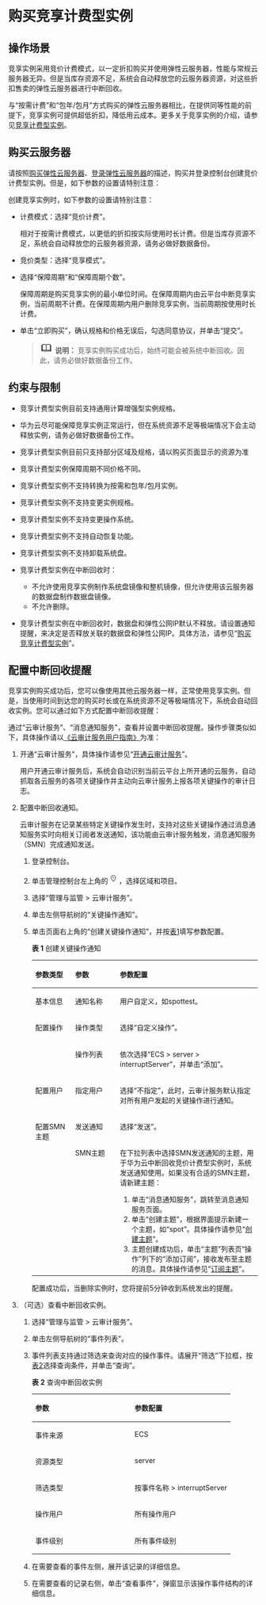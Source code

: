 # 购买竞享计费型实例<a name="ecs_03_0190"></a>

## 操作场景<a name="section105751559478"></a>

竞享实例采用竞价计费模式，以一定折扣购买并使用弹性云服务器，性能与常规云服务器无异。但是当库存资源不足，系统会自动释放您的云服务器资源，对这些折扣售卖的弹性云服务器进行中断回收。

与“按需计费”和“包年/包月”方式购买的弹性云服务器相比，在提供同等性能的前提下，竞享实例可提供超低折扣，降低用云成本。更多关于竞享实例的介绍，请参见[竞享计费型实例](竞享计费型实例.md)。

## 购买云服务器<a name="section161111475818"></a>

请按照[购买弹性云服务器](https://support.huaweicloud.com/qs-ecs/zh-cn_topic_0021831611.html)、[登录弹性云服务器](https://support.huaweicloud.com/qs-ecs/zh-cn_topic_0092494193.html)的描述，购买并登录控制台创建竞价计费型实例。但是，如下参数的设置请特别注意：

创建竞享实例时，如下参数的设置请特别注意：

-   计费模式：选择“竞价计费”。

    相对于按需计费模式，以更低的折扣按实际使用时长计费。但是当库存资源不足，系统会自动释放您的云服务器资源，请务必做好数据备份。

-   竞价类型：选择“竞享模式”。
-   选择“保障周期”和“保障周期个数”。

    保障周期是购买竞享实例的最小单位时间。在保障周期内由云平台中断竞享实例，当前周期不计费。在保障周期内用户删除竞享实例，当前周期按使用时长计费。

-   单击“立即购买”，确认规格和价格无误后，勾选同意协议，并单击“提交”。

    >![](public_sys-resources/icon-note.gif) **说明：** 
    >竞享实例购买成功后，始终可能会被系统中断回收。因此，请务必做好数据备份工作。

## 约束与限制<a name="section1116128801"></a>

-   竞享计费型实例目前支持通用计算增强型实例规格。
-   华为云尽可能保障竞享实例正常运行，但在系统资源不足等极端情况下会主动释放实例，请务必做好数据备份工作。
-   竞享计费型实例目前只支持部分区域及规格，请以购买页面显示的资源为准
-   竞享计费型实例保障周期不同价格不同。
-   竞享计费型实例不支持转换为按需和包年/包月实例。
-   竞享计费型实例不支持变更实例规格。
-   竞享计费型实例不支持变更操作系统。
-   竞享计费型实例不支持自动恢复功能。
-   竞享计费型实例不支持卸载系统盘。
-   竞享计费型实例在中断回收时：
    -   不允许使用竞享实例制作系统盘镜像和整机镜像，但允许使用该云服务器的数据盘制作数据盘镜像。
    -   不允许删除。

-   竞享计费型实例在中断回收时，数据盘和弹性公网IP默认不释放。请设置通知提醒，来决定是否释放关联的数据盘和弹性公网IP。具体方法，请参见“[购买竞享计费型实例](购买竞享计费型实例.md)”。

## 配置中断回收提醒<a name="section374951514295"></a>

竞享实例购买成功后，您可以像使用其他云服务器一样，正常使用竞享实例。但是，当使用时间到达您的购买时长或在系统资源不足等极端情况下，系统会自动回收实例。您可以通过如下方式配置中断回收提醒：

通过“云审计服务”、“消息通知服务”，查看并设置中断回收提醒。操作步骤类似如下，具体操作请以[《云审计服务用户指南》](https://support.huaweicloud.com/cts/index.html)为准：

1.  开通“云审计服务”，具体操作请参见“[开通云审计服务](https://support.huaweicloud.com/qs-cts/cts_02_0001.html)”。

    用户开通云审计服务后，系统会自动识别当前云平台上所开通的云服务，自动抓取各云服务的各项关键操作并主动向云审计服务上报各项关键操作的审计日志。

2.  配置中断回收通知。

    云审计服务在记录某些特定关键操作发生时，支持对这些关键操作通过消息通知服务实时向相关订阅者发送通知，该功能由云审计服务触发，消息通知服务（SMN）完成通知发送。

    1.  登录控制台。
    2.  单击管理控制台左上角的![](figures/icon-region.png)，选择区域和项目。
    3.  选择“管理与监管 \> 云审计服务”。
    4.  单击左侧导航树的“关键操作通知”。
    5.  单击页面右上角的“创建关键操作通知”，并按[表1](#ecs_03_0115_table19405737165010)填写参数配置。

        **表 1**  创建关键操作通知

        <a name="ecs_03_0115_table19405737165010"></a>
        <table><thead align="left"><tr id="ecs_03_0115_row1840653718508"><th class="cellrowborder" valign="top" width="17.628237176282376%" id="mcps1.2.4.1.1"><p id="ecs_03_0115_p10406103745013"><a name="ecs_03_0115_p10406103745013"></a><a name="ecs_03_0115_p10406103745013"></a>参数类型</p>
        </th>
        <th class="cellrowborder" valign="top" width="19.828017198280172%" id="mcps1.2.4.1.2"><p id="ecs_03_0115_p140615379500"><a name="ecs_03_0115_p140615379500"></a><a name="ecs_03_0115_p140615379500"></a>参数</p>
        </th>
        <th class="cellrowborder" valign="top" width="62.54374562543745%" id="mcps1.2.4.1.3"><p id="ecs_03_0115_p64061037175012"><a name="ecs_03_0115_p64061037175012"></a><a name="ecs_03_0115_p64061037175012"></a>参数配置</p>
        </th>
        </tr>
        </thead>
        <tbody><tr id="ecs_03_0115_row124061337205013"><td class="cellrowborder" valign="top" width="17.628237176282376%" headers="mcps1.2.4.1.1 "><p id="ecs_03_0115_p984181035210"><a name="ecs_03_0115_p984181035210"></a><a name="ecs_03_0115_p984181035210"></a>基本信息</p>
        </td>
        <td class="cellrowborder" valign="top" width="19.828017198280172%" headers="mcps1.2.4.1.2 "><p id="ecs_03_0115_p20406133717500"><a name="ecs_03_0115_p20406133717500"></a><a name="ecs_03_0115_p20406133717500"></a>通知名称</p>
        </td>
        <td class="cellrowborder" valign="top" width="62.54374562543745%" headers="mcps1.2.4.1.3 "><p id="ecs_03_0115_p164061437205013"><a name="ecs_03_0115_p164061437205013"></a><a name="ecs_03_0115_p164061437205013"></a>用户自定义，如spottest。</p>
        </td>
        </tr>
        <tr id="ecs_03_0115_row17406153735013"><td class="cellrowborder" rowspan="2" valign="top" width="17.628237176282376%" headers="mcps1.2.4.1.1 "><p id="ecs_03_0115_p168411010115211"><a name="ecs_03_0115_p168411010115211"></a><a name="ecs_03_0115_p168411010115211"></a>配置操作</p>
        </td>
        <td class="cellrowborder" valign="top" width="19.828017198280172%" headers="mcps1.2.4.1.2 "><p id="ecs_03_0115_p184061937175015"><a name="ecs_03_0115_p184061937175015"></a><a name="ecs_03_0115_p184061937175015"></a>操作类型</p>
        </td>
        <td class="cellrowborder" valign="top" width="62.54374562543745%" headers="mcps1.2.4.1.3 "><p id="ecs_03_0115_p1940663718503"><a name="ecs_03_0115_p1940663718503"></a><a name="ecs_03_0115_p1940663718503"></a>选择“自定义操作”。</p>
        </td>
        </tr>
        <tr id="ecs_03_0115_row64061537195013"><td class="cellrowborder" valign="top" headers="mcps1.2.4.1.1 "><p id="ecs_03_0115_p7406437115012"><a name="ecs_03_0115_p7406437115012"></a><a name="ecs_03_0115_p7406437115012"></a>操作列表</p>
        </td>
        <td class="cellrowborder" valign="top" headers="mcps1.2.4.1.2 "><p id="ecs_03_0115_p116432021175311"><a name="ecs_03_0115_p116432021175311"></a><a name="ecs_03_0115_p116432021175311"></a>依次选择“ECS &gt; server &gt; interruptServer”，并单击“添加”。</p>
        </td>
        </tr>
        <tr id="ecs_03_0115_row1840663735011"><td class="cellrowborder" valign="top" width="17.628237176282376%" headers="mcps1.2.4.1.1 "><p id="ecs_03_0115_p12406937145015"><a name="ecs_03_0115_p12406937145015"></a><a name="ecs_03_0115_p12406937145015"></a>配置用户</p>
        </td>
        <td class="cellrowborder" valign="top" width="19.828017198280172%" headers="mcps1.2.4.1.2 "><p id="ecs_03_0115_p1840683785016"><a name="ecs_03_0115_p1840683785016"></a><a name="ecs_03_0115_p1840683785016"></a>指定用户</p>
        </td>
        <td class="cellrowborder" valign="top" width="62.54374562543745%" headers="mcps1.2.4.1.3 "><p id="ecs_03_0115_p13406123716509"><a name="ecs_03_0115_p13406123716509"></a><a name="ecs_03_0115_p13406123716509"></a>选择“不指定”，此时，云审计服务默认指定对所有用户发起的关键操作进行通知。</p>
        </td>
        </tr>
        <tr id="ecs_03_0115_row144061537185014"><td class="cellrowborder" rowspan="2" valign="top" width="17.628237176282376%" headers="mcps1.2.4.1.1 "><p id="ecs_03_0115_p1040673725011"><a name="ecs_03_0115_p1040673725011"></a><a name="ecs_03_0115_p1040673725011"></a>配置SMN主题</p>
        </td>
        <td class="cellrowborder" valign="top" width="19.828017198280172%" headers="mcps1.2.4.1.2 "><p id="ecs_03_0115_p11406103715019"><a name="ecs_03_0115_p11406103715019"></a><a name="ecs_03_0115_p11406103715019"></a>发送通知</p>
        </td>
        <td class="cellrowborder" valign="top" width="62.54374562543745%" headers="mcps1.2.4.1.3 "><p id="ecs_03_0115_p16406113713504"><a name="ecs_03_0115_p16406113713504"></a><a name="ecs_03_0115_p16406113713504"></a>选择“发送”。</p>
        </td>
        </tr>
        <tr id="ecs_03_0115_row340653785016"><td class="cellrowborder" valign="top" headers="mcps1.2.4.1.1 "><p id="ecs_03_0115_p20406163720506"><a name="ecs_03_0115_p20406163720506"></a><a name="ecs_03_0115_p20406163720506"></a>SMN主题</p>
        </td>
        <td class="cellrowborder" valign="top" headers="mcps1.2.4.1.2 "><p id="ecs_03_0115_p1073418141662"><a name="ecs_03_0115_p1073418141662"></a><a name="ecs_03_0115_p1073418141662"></a>在下拉列表中选择SMN发送通知的主题，用于华为云中断回收竞价计费型实例时，系统发送通知使用。如果没有合适的SMN主题，请新建主题：</p>
        <a name="ecs_03_0115_ol476171415612"></a><a name="ecs_03_0115_ol476171415612"></a><ol id="ecs_03_0115_ol476171415612"><li>单击“消息通知服务”，跳转至消息通知服务页面。</li><li>单击“创建主题”，根据界面提示新建一个主题，如“spot”。具体操作请参见“<a href="https://support.huaweicloud.com/usermanual-smn/zh-cn_topic_0043961401.html" target="_blank" rel="noopener noreferrer">创建主题</a>”。</li><li>主题创建成功后，单击“主题”列表页“操作”列下的“添加订阅”，接收发布至主题的消息。具体操作请参见“<a href="https://support.huaweicloud.com/usermanual-smn/zh-cn_topic_0043961402.html" target="_blank" rel="noopener noreferrer">订阅主题</a>”。</li></ol>
        </td>
        </tr>
        </tbody>
        </table>

        配置成功后，当删除实例时，您将提前5分钟收到系统发出的提醒。

3.  （可选）查看中断回收实例。
    1.  选择“管理与监管 \> 云审计服务”。
    2.  单击左侧导航树的“事件列表”。
    3.  事件列表支持通过筛选来查询对应的操作事件。请展开“筛选”下拉框，按[表2](#ecs_03_0115_table10846184114188)选择查询条件，并单击“查询”。

        **表 2**  查询中断回收实例

        <a name="ecs_03_0115_table10846184114188"></a>
        <table><thead align="left"><tr id="ecs_03_0115_row17851941141819"><th class="cellrowborder" valign="top" width="50%" id="mcps1.2.3.1.1"><p id="ecs_03_0115_p10853184181816"><a name="ecs_03_0115_p10853184181816"></a><a name="ecs_03_0115_p10853184181816"></a>参数</p>
        </th>
        <th class="cellrowborder" valign="top" width="50%" id="mcps1.2.3.1.2"><p id="ecs_03_0115_p108541641131819"><a name="ecs_03_0115_p108541641131819"></a><a name="ecs_03_0115_p108541641131819"></a>参数配置</p>
        </th>
        </tr>
        </thead>
        <tbody><tr id="ecs_03_0115_row1585611412185"><td class="cellrowborder" valign="top" width="50%" headers="mcps1.2.3.1.1 "><p id="ecs_03_0115_p08576410186"><a name="ecs_03_0115_p08576410186"></a><a name="ecs_03_0115_p08576410186"></a>事件来源</p>
        </td>
        <td class="cellrowborder" valign="top" width="50%" headers="mcps1.2.3.1.2 "><p id="ecs_03_0115_p11858134115188"><a name="ecs_03_0115_p11858134115188"></a><a name="ecs_03_0115_p11858134115188"></a>ECS</p>
        </td>
        </tr>
        <tr id="ecs_03_0115_row158592410185"><td class="cellrowborder" valign="top" width="50%" headers="mcps1.2.3.1.1 "><p id="ecs_03_0115_p68601541201818"><a name="ecs_03_0115_p68601541201818"></a><a name="ecs_03_0115_p68601541201818"></a>资源类型</p>
        </td>
        <td class="cellrowborder" valign="top" width="50%" headers="mcps1.2.3.1.2 "><p id="ecs_03_0115_p19862114118182"><a name="ecs_03_0115_p19862114118182"></a><a name="ecs_03_0115_p19862114118182"></a>server</p>
        </td>
        </tr>
        <tr id="ecs_03_0115_row08627411186"><td class="cellrowborder" valign="top" width="50%" headers="mcps1.2.3.1.1 "><p id="ecs_03_0115_p118631341181811"><a name="ecs_03_0115_p118631341181811"></a><a name="ecs_03_0115_p118631341181811"></a>筛选类型</p>
        </td>
        <td class="cellrowborder" valign="top" width="50%" headers="mcps1.2.3.1.2 "><p id="ecs_03_0115_p286444111814"><a name="ecs_03_0115_p286444111814"></a><a name="ecs_03_0115_p286444111814"></a>按事件名称 &gt; interruptServer</p>
        </td>
        </tr>
        <tr id="ecs_03_0115_row12865134111813"><td class="cellrowborder" valign="top" width="50%" headers="mcps1.2.3.1.1 "><p id="ecs_03_0115_p8867441161815"><a name="ecs_03_0115_p8867441161815"></a><a name="ecs_03_0115_p8867441161815"></a>操作用户</p>
        </td>
        <td class="cellrowborder" valign="top" width="50%" headers="mcps1.2.3.1.2 "><p id="ecs_03_0115_p1086924119184"><a name="ecs_03_0115_p1086924119184"></a><a name="ecs_03_0115_p1086924119184"></a>所有操作用户</p>
        </td>
        </tr>
        <tr id="ecs_03_0115_row1886994114187"><td class="cellrowborder" valign="top" width="50%" headers="mcps1.2.3.1.1 "><p id="ecs_03_0115_p8871154110189"><a name="ecs_03_0115_p8871154110189"></a><a name="ecs_03_0115_p8871154110189"></a>事件级别</p>
        </td>
        <td class="cellrowborder" valign="top" width="50%" headers="mcps1.2.3.1.2 "><p id="ecs_03_0115_p1787218415181"><a name="ecs_03_0115_p1787218415181"></a><a name="ecs_03_0115_p1787218415181"></a>所有事件级别</p>
        </td>
        </tr>
        </tbody>
        </table>

    4.  在需要查看的事件左侧，展开该记录的详细信息。
    5.  在需要查看的记录右侧，单击“查看事件”，弹窗显示该操作事件结构的详细信息。

